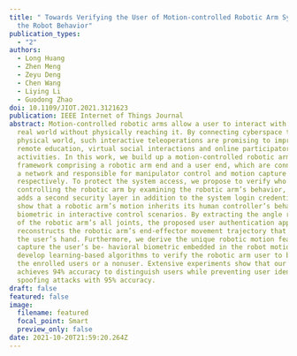 ```yaml
---
title: " Towards Verifying the User of Motion-controlled Robotic Arm Systems via
  the Robot Behavior"
publication_types:
  - "2"
authors:
  - Long Huang
  - Zhen Meng
  - Zeyu Deng
  - Chen Wang
  - Liying Li
  - Guodong Zhao
doi: 10.1109/JIOT.2021.3121623
publication: IEEE Internet of Things Journal
abstract: Motion-controlled robotic arms allow a user to interact with a remote
  real world without physically reaching it. By connecting cyberspace to the
  physical world, such interactive teleoperations are promising to improve
  remote education, virtual social interactions and online participatory
  activities. In this work, we build up a motion-controlled robotic arm
  framework comprising a robotic arm end and a user end, which are connected via
  a network and responsible for manipulator control and motion capture
  respectively. To protect the system access, we propose to verify who is
  controlling the robotic arm by examining the robotic arm’s behavior, which
  adds a second security layer in addition to the system login credentials. We
  show that a robotic arm’s motion inherits its human controller’s behavioral
  biometric in interactive control scenarios. By extracting the angle readings
  of the robotic arm’s all joints, the proposed user authentication approach
  reconstructs the robotic arm’s end-effector movement trajectory that follows
  the user’s hand. Furthermore, we derive the unique robotic motion features to
  capture the user’s be- havioral biometric embedded in the robot motions and
  develop learning-based algorithms to verify the robotic arm user to be one of
  the enrolled users or a nonuser. Extensive experiments show that our system
  achieves 94% accuracy to distinguish users while preventing user identity
  spoofing attacks with 95% accuracy.
draft: false
featured: false
image:
  filename: featured
  focal_point: Smart
  preview_only: false
date: 2021-10-20T21:59:20.264Z
---
```

